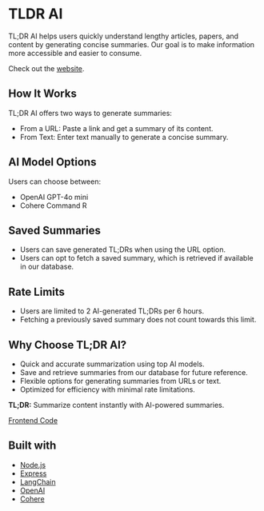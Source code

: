 # TLDR AI

TL;DR AI helps users quickly understand lengthy articles, papers, and content by generating concise summaries. Our goal is to make information more accessible and easier to consume.

Check out the [website](https://tldr-ai.prathamjaiswal.com).

## How It Works

TL;DR AI offers two ways to generate summaries:
- From a URL: Paste a link and get a summary of its content.
- From Text: Enter text manually to generate a concise summary.

## AI Model Options

Users can choose between:
- OpenAI GPT-4o mini
- Cohere Command R

## Saved Summaries

- Users can save generated TL;DRs when using the URL option.
- Users can opt to fetch a saved summary, which is retrieved if available in our database.

## Rate Limits

- Users are limited to 2 AI-generated TL;DRs per 6 hours.
- Fetching a previously saved summary does not count towards this limit.

## Why Choose TL;DR AI?
- Quick and accurate summarization using top AI models.
- Save and retrieve summaries from our database for future reference.
- Flexible options for generating summaries from URLs or text.
- Optimized for efficiency with minimal rate limitations.

**TL;DR:** Summarize content instantly with AI-powered summaries.

[Frontend Code](https://github.com/pratham-jaiswal/tldr-ai)

## Built with

- [Node.js](https://nodejs.org/)
- [Express](https://expressjs.com/)
- [LangChain](https://js.langchain.com/)
- [OpenAI](https://openai.com/)
- [Cohere](https://cohere.ai/)